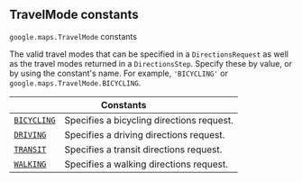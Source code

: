 
<h2 id="TravelMode">TravelMode constants</h2>
<p>
<code><span itemprop="path">google.maps</span>.<span itemprop="name">TravelMode</span></code>
constants
</p>
<p>The valid travel modes that can be specified in a <code>DirectionsRequest</code> as well as the travel modes returned in a <code>DirectionsStep</code>. Specify these by value, or by using the constant's name. For example, <code>'BICYCLING'</code> or <code>google.maps.TravelMode.BICYCLING</code>.</p>
<div class="devsite-table-wrapper"><table class="constants responsive" summary="TravelMode constants">
<thead>
<tr><th colspan="2">Constants</th>
</tr></thead>
<tbody>
<tr id="TravelMode.BICYCLING">
<td itemprop="property"><code><a class="secret-link" href="#TravelMode.BICYCLING"><span>BICYCLING</span></a></code></td>
<td>Specifies a bicycling directions request.</td>
</tr>
<tr id="TravelMode.DRIVING">
<td itemprop="property"><code><a class="secret-link" href="#TravelMode.DRIVING"><span>DRIVING</span></a></code></td>
<td>Specifies a driving directions request.</td>
</tr>
<tr id="TravelMode.TRANSIT">
<td itemprop="property"><code><a class="secret-link" href="#TravelMode.TRANSIT"><span>TRANSIT</span></a></code></td>
<td>Specifies a transit directions request.</td>
</tr>
<tr id="TravelMode.WALKING">
<td itemprop="property"><code><a class="secret-link" href="#TravelMode.WALKING"><span>WALKING</span></a></code></td>
<td>Specifies a walking directions request.</td>
</tr>
</tbody>
</table></div>
